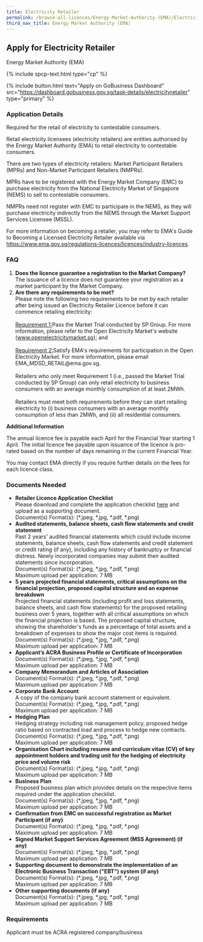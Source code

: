 ```yaml
---
title: Electricity Retailer
permalink: /browse-all-licences/Energy-Market-Authority-(EMA)/Electricity-Retailer
third_nav_title: Energy Market Authority (EMA)
---
```


## Apply for Electricity Retailer

Energy Market Authority (EMA)

{% include spcp-text.html type="cp" %}

{% include button.html text="Apply on GoBusiness Dashboard" src="https://dashboard.gobusiness.gov.sg/task-details/electricityretailer" type="primary" %}

<H3>Application Details</H3>

<p>Required for the retail of electricity to contestable consumers.</p>
<p>Retail electricity licensees (electricity retailers) are entities authorised by the Energy Market Authority (EMA) to retail electricity to contestable consumers.</p>
<p>There are two types of electricity retailers: Market Participant Retailers (MPRs) and Non-Market Participant Retailers (NMPRs).</p>
<p>MPRs have to be registered with the Energy Market Company (EMC) to purchase electricity from the National Electricity Market of Singapore (NEMS) to sell to contestable consumers.</p>
<p>NMPRs need not register with EMC to participate in the NEMS, as they will purchase electricity indirectly from the NEMS through the Market Support Services Licensee (MSSL).</p>
<p>For more information on becoming a retailer, you may refer to EMA&apos;s Guide to Becoming a Licensed Electricity Retailer available via <a href="https://www.ema.gov.sg/regulations-licences/licences/industry-licences" target="_blank" rel="noopener">https://www.ema.gov.sg/regulations-licences/licences/industry-licences</a>.</p>
<h3>FAQ</h3>
<ol>
<li><strong>Does the licence guarantee a registration to the Market Company?</strong><br>The issuance of a licence does not guarantee your registration as a market participant by the Market Company.</li>
<li><strong>Are there any requirements to be met?</strong><br>Please note the following two requirements to be met by each retailer after being issued an Electricity Retailer Licence before it can commence retailing electricity:<br><br><u>Requirement 1:</u>Pass the Market Trial conducted by SP Group. For more information, please refer to the Open Electricity Market&apos;s website (<a href="https://www.openelectricitymarket.sg/" target="_blank" rel="noopener">www.openelectricitymarket.sg</a>); and&nbsp;<br><br><u>Requirement 2:</u>Satisfy EMA&apos;s requirements for participation in the Open Electricity Market. For more information, please email EMA_MDSD_RETAIL@ema.gov.sg.&nbsp;<br><br>Retailers who only meet Requirement 1 (i.e., passed the Market Trial conducted by SP Group) can only retail electricity to business consumers with an average monthly consumption of at least 2MWh.&nbsp;<br><br>Retailers must meet both requirements before they can start retailing electricity to (i) business consumers with an average monthly consumption of less than 2MWh, and (ii) all residential consumers.</li>
</ol>

<strong>Additional Information</strong>

<p>The annual licence fee is payable each April for the Financial Year starting 1 April. The initial licence fee payable upon issuance of the licence is pro-rated based on the number of days remaining in the current Financial Year.</p>
<p>You may contact EMA directly if you require further details on the fees for each licence class.</p>

<H3>Documents Needed</H3>

<ul>
<li><strong>Retailer Licence Application Checklist</strong><br>Please download and complete the application checklist&nbsp;<a href="https://www.ema.gov.sg/regulations-licences/licences/industry-licences">here</a> and upload as a supporting document.<br>Document(s) Format(s): (*.jpeg, *.jpg, *.pdf, *.png)</li>
<li><strong>Audited statements, balance sheets, cash flow statements and credit statement</strong><br>Past 2 years&apos; audited financial statements which could include income statements, balance sheets, cash flow statements and credit statement or credit rating (if any), including any history of bankruptcy or financial distress. Newly incorporated companies may submit their audited statements since incorporation.<br>Document(s) Format(s): (*.jpeg, *.jpg, *.pdf, *.png)<br>Maximum upload per application: 7 MB</li>
<li><strong>5 years projected financial statements, critical assumptions on the financial projection, proposed capital structure and an expense breakdown</strong><br>Projected financial statements (including profit and loss statements, balance sheets, and cash flow statements) for the proposed retailing business over 5 years, together with all critical assumptions on which the financial projection is based. The proposed capital structure, showing the shareholder&apos;s funds as a percentage of total assets and a breakdown of expenses to show the major cost items is required.<br>Document(s) Format(s): (*.jpeg, *.jpg, *.pdf, *.png)<br>Maximum upload per application: 7 MB</li>
<li><strong>Applicant&rsquo;s ACRA Business Profile or Certificate of Incorporation</strong><br>Document(s) Format(s): (*.jpeg, *.jpg, *.pdf, *.png)<br>Maximum upload per application: 7 MB</li>
<li><strong>Company Memorandum and Articles of Association</strong>&nbsp;<br>Document(s) Format(s): (*.jpeg, *.jpg, *.pdf, *.png)<br>Maximum upload per application: 7 MB</li>
<li><strong>Corporate Bank Account</strong><br>A copy of the company bank account statement or equivalent.<br>Document(s) Format(s): (*.jpeg, *.jpg, *.pdf, *.png)<br>Maximum upload per application: 7 MB</li>
<li><strong>Hedging Plan</strong><br>Hedging strategy including risk management policy, proposed hedge ratio based on contracted load and process to hedge new contracts.<br>Document(s) Format(s): (*.jpeg, *.jpg, *.pdf, *.png)<br>Maximum upload per application: 7 MB</li>
<li><strong>Organisation Chart including resume and curriculum vitae (CV) of key appointment holders and trading unit for the hedging of electricity price and volume risk</strong><br>Document(s) Format(s): (*.jpeg, *.jpg, *.pdf, *.png)<br>Maximum upload per application: 7 MB</li>
<li><strong>Business Plan</strong><br>Proposed business plan which provides details on the respective items required under the application checklist.<br>Document(s) Format(s): (*.jpeg, *.jpg, *.pdf, *.png)<br>Maximum upload per application: 7 MB</li>
<li><strong>Confirmation from EMC on successful registration as Market Participant (if any)</strong>&nbsp;<br>Document(s) Format(s): (*.jpeg, *.jpg, *.pdf, *.png)<br>Maximum upload per application: 7 MB</li>
<li><strong>Signed Market Support Services Agreement (MSS Agreement) (if any)</strong>&nbsp;<br>Document(s) Format(s): (*.jpeg, *.jpg, *.pdf, *.png)<br>Maximum upload per application: 7 MB</li>
<li><strong>Supporting document to demonstrate the implementation of an Electronic Business Transaction (&quot;EBT&quot;) system (if any)</strong>&nbsp;<br>Document(s) Format(s): (*.jpeg, *.jpg, *.pdf, *.png)<br>Maximum upload per application: 7 MB</li>
<li><strong>Other supporting documents (if any)</strong>&nbsp;<br>Document(s) Format(s): (*.jpeg, *.jpg, *.pdf, *.png)<br>Maximum upload per application: 7 MB</li>
</ul>

<H3>Requirements</H3>

Applicant must be ACRA registered company/business

